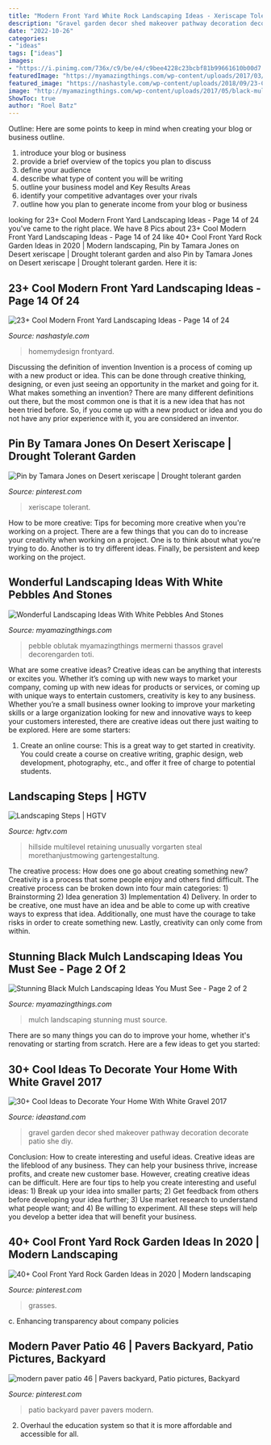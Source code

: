 ```yaml
---
title: "Modern Front Yard White Rock Landscaping Ideas - Xeriscape Tolerant"
description: "Gravel garden decor shed makeover pathway decoration decorate patio she diy"
date: "2022-10-26"
categories:
- "ideas"
tags: ["ideas"]
images:
- "https://i.pinimg.com/736x/c9/be/e4/c9bee4228c23bcbf81b99661610b00d7.jpg"
featuredImage: "https://myamazingthings.com/wp-content/uploads/2017/03/white-pebbles.jpg"
featured_image: "https://nashastyle.com/wp-content/uploads/2018/09/23-Cool-Modern-Front-Yard-Landscaping-Ideas-15.jpg"
image: "http://myamazingthings.com/wp-content/uploads/2017/05/black-mulch.jpg"
ShowToc: true
author: "Roel Batz"
---
```



Outline: Here are some points to keep in mind when creating your blog or business outline.
1. introduce your blog or business 
2. provide a brief overview of the topics you plan to discuss 
3. define your audience 
4. describe what type of content you will be writing 
5. outline your business model and Key Results Areas 
6. identify your competitive advantages over your rivals 
7. outline how you plan to generate income from your blog or business  
	

		
looking for 23+ Cool Modern Front Yard Landscaping Ideas - Page 14 of 24 you've came to the right place. We have 8 Pics about 23+ Cool Modern Front Yard Landscaping Ideas - Page 14 of 24 like 40+ Cool Front Yard Rock Garden Ideas in 2020 | Modern landscaping, Pin by Tamara Jones on Desert xeriscape | Drought tolerant garden and also Pin by Tamara Jones on Desert xeriscape | Drought tolerant garden. Here it is:
		
    
## 23+ Cool Modern Front Yard Landscaping Ideas - Page 14 Of 24

<img loading=lazy src="https://nashastyle.com/wp-content/uploads/2018/09/23-Cool-Modern-Front-Yard-Landscaping-Ideas-15.jpg" onerror="this.onerror=null;this.src='https://tse3.mm.bing.net/th?id=OIP.RgajNXGcMvp_ZfTW8JfiNAHaLF&amp;pid=15.1';" alt="23+ Cool Modern Front Yard Landscaping Ideas - Page 14 of 24">

_Source: nashastyle.com_

>homemydesign frontyard. 

	

Discussing the definition of invention
Invention is a process of coming up with a new product or idea. This can be done through creative thinking, designing, or even just seeing an opportunity in the market and going for it. What makes something an invention? There are many different definitions out there, but the most common one is that it is a new idea that has not been tried before. So, if you come up with a new product or idea and you do not have any prior experience with it, you are considered an inventor.

    
## Pin By Tamara Jones On Desert Xeriscape | Drought Tolerant Garden

<img loading=lazy src="https://i.pinimg.com/736x/c9/be/e4/c9bee4228c23bcbf81b99661610b00d7.jpg" onerror="this.onerror=null;this.src='https://tse3.mm.bing.net/th?id=OIP.YRSs8mdimFJRLc7POce8egHaJ3&amp;pid=15.1';" alt="Pin by Tamara Jones on Desert xeriscape | Drought tolerant garden">

_Source: pinterest.com_

>xeriscape tolerant. 

	

How to be more creative: Tips for becoming more creative when you're working on a project.
There are a few things that you can do to increase your creativity when working on a project. One is to think about what you're trying to do. Another is to try different ideas. Finally, be persistent and keep working on the project.

    
## Wonderful Landscaping Ideas With White Pebbles And Stones

<img loading=lazy src="https://myamazingthings.com/wp-content/uploads/2017/03/white-pebbles.jpg" onerror="this.onerror=null;this.src='https://tse2.mm.bing.net/th?id=OIP.FMIMilDIq3-R2XLGSSJYcwHaD3&amp;pid=15.1';" alt="Wonderful Landscaping Ideas With White Pebbles And Stones">

_Source: myamazingthings.com_

>pebble oblutak myamazingthings mermerni thassos gravel decorengarden toti. 

	

What are some creative ideas?
Creative ideas can be anything that interests or excites you. Whether it’s coming up with new ways to market your company, coming up with new ideas for products or services, or coming up with unique ways to entertain customers, creativity is key to any business. Whether you’re a small business owner looking to improve your marketing skills or a large organization looking for new and innovative ways to keep your customers interested, there are creative ideas out there just waiting to be explored. Here are some starters: 
1) Create an online course: This is a great way to get started in creativity. You could create a course on creative writing, graphic design, web development, photography, etc., and offer it free of charge to potential students.

    
## Landscaping Steps | HGTV

<img loading=lazy src="https://hgtvhome.sndimg.com/content/dam/images/grdn/fullset/2013/2/5/0/CI_cali-home-stone-slab-steps-and-patio.jpg.rend.hgtvcom.616.822.suffix/1464097828599.jpeg" onerror="this.onerror=null;this.src='https://tse1.mm.bing.net/th?id=OIP.LOowvArWVeoGzHE5sEaGbQHaJ5&amp;pid=15.1';" alt="Landscaping Steps | HGTV">

_Source: hgtv.com_

>hillside multilevel retaining unusually vorgarten steal morethanjustmowing gartengestaltung. 

	

The creative process: How does one go about creating something new?
Creativity is a process that some people enjoy and others find difficult. The creative process can be broken down into four main categories: 1) Brainstorming 2) Idea generation 3) Implementation 4) Delivery. In order to be creative, one must have an idea and be able to come up with creative ways to express that idea. Additionally, one must have the courage to take risks in order to create something new. Lastly, creativity can only come from within.

    
## Stunning Black Mulch Landscaping Ideas You Must See - Page 2 Of 2

<img loading=lazy src="http://myamazingthings.com/wp-content/uploads/2017/05/black-mulch.jpg" onerror="this.onerror=null;this.src='https://tse2.mm.bing.net/th?id=OIP.iSVExEKaTxogXafVStve9wHaJ4&amp;pid=15.1';" alt="Stunning Black Mulch Landscaping Ideas You Must See - Page 2 of 2">

_Source: myamazingthings.com_

>mulch landscaping stunning must source. 

	

There are so many things you can do to improve your home, whether it's renovating or starting from scratch. Here are a few ideas to get you started:

    
## 30+ Cool Ideas To Decorate Your Home With White Gravel 2017

<img loading=lazy src="http://ideastand.com/wp-content/uploads/2017/07/white-gravel-decor/7-white-gravel-decoration-ideas.jpg" onerror="this.onerror=null;this.src='https://tse1.mm.bing.net/th?id=OIP.TH5sb4kMfzvwUCvrbozU0QHaJ4&amp;pid=15.1';" alt="30+ Cool Ideas to Decorate Your Home With White Gravel 2017">

_Source: ideastand.com_

>gravel garden decor shed makeover pathway decoration decorate patio she diy. 

	

Conclusion: How to create interesting and useful ideas.
Creative ideas are the lifeblood of any business. They can help your business thrive, increase profits, and create new customer base. However, creating creative ideas can be difficult. Here are four tips to help you create interesting and useful ideas: 1) Break up your idea into smaller parts; 2) Get feedback from others before developing your idea further; 3) Use market research to understand what people want; and 4) Be willing to experiment. All these steps will help you develop a better idea that will benefit your business.

    
## 40+ Cool Front Yard Rock Garden Ideas In 2020 | Modern Landscaping

<img loading=lazy src="https://i.pinimg.com/736x/08/f4/09/08f409e24d276cb199a30601d5861b2e.jpg" onerror="this.onerror=null;this.src='https://tse4.mm.bing.net/th?id=OIP.pSUFu5LIFFYv0wXjH7fwBQHaFj&amp;pid=15.1';" alt="40+ Cool Front Yard Rock Garden Ideas in 2020 | Modern landscaping">

_Source: pinterest.com_

>grasses. 

	

c. Enhancing transparency about company policies 

    
## Modern Paver Patio 46 | Pavers Backyard, Patio Pictures, Backyard

<img loading=lazy src="https://i.pinimg.com/736x/fd/a8/43/fda8435d62f634e87bc181152bb79724.jpg" onerror="this.onerror=null;this.src='https://tse1.mm.bing.net/th?id=OIP.GgVBgM2MnAlW8nob684WpgHaLD&amp;pid=15.1';" alt="modern paver patio 46 | Pavers backyard, Patio pictures, Backyard">

_Source: pinterest.com_

>patio backyard paver pavers modern. 

	

2. Overhaul the education system so that it is more affordable and accessible for all.


